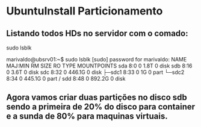 # UbuntuInstall Particionamento

## Listando todos HDs no servidor com o comado:

sudo lsblk

marivaldo@ubsrv01:~$ sudo lsblk
[sudo] password for marivaldo:
NAME   MAJ:MIN RM   SIZE RO TYPE MOUNTPOINTS
sda      8:0    0   1.8T  0 disk
sdb      8:16   0   3.6T  0 disk
sdc      8:32   0 446.1G  0 disk
├─sdc1   8:33   0     1G  0 part
└─sdc2   8:34   0 445.1G  0 part /
sdd      8:48   0 892.2G  0 disk

## Agora vamos criar duas partições no disco sdb sendo a primeira de 20% do disco para container e a sunda de 80% para maquinas virtuais.
